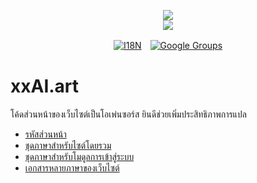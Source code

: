 <p align="center"><a href="https://xxai.art"><img src="https://cdn.jsdelivr.net/gh/xxai-art/doc/logo.svg"/></a><br/><a href="https://xxai.art"><img src="https://cdn.jsdelivr.net/gh/xxai-art/doc/xxai.svg"/></a></p><p align="center"><a href="https://github.com/xxai-art/doc#readme"><img alt="I18N" src="https://cdn.jsdelivr.net/gh/wactax/img/t.svg"/></a>　<a href="https://groups.google.com/u/0/g/xxai-art"><img alt="Google Groups" src="https://cdn.jsdelivr.net/gh/wactax/img/g-groups.svg"/></a></p>

# xxAI.art

โค้ดส่วนหน้าของเว็บไซต์เป็นโอเพ่นซอร์ส ยินดีช่วยเพิ่มประสิทธิภาพการแปล

* [รหัสส่วนหน้า](https://github.com/xxai-art/web)
* [ชุดภาษาสำหรับไซต์โดยรวม](https://github.com/xxai-art/web/tree/main/i18n)
* [ชุดภาษาสำหรับโมดูลการเข้าสู่ระบบ](https://github.com/wacpkg/user/tree/main/ui.i18n)
* [เอกสารหลายภาษาของเว็บไซต์](https://github.com/xxai-doc)

